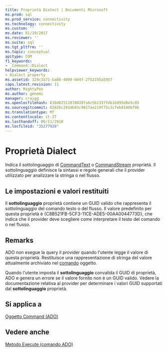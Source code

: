```yaml
---
title: Proprietà Dialect | Documenti Microsoft
ms.prod: sql
ms.prod_service: connectivity
ms.technology: connectivity
ms.custom: ''
ms.date: 01/19/2017
ms.reviewer: ''
ms.suite: sql
ms.tgt_pltfrm: ''
ms.topic: conceptual
apitype: COM
f1_keywords:
- _Command::Dialect
helpviewer_keywords:
- Dialect property
ms.assetid: 329c3a71-ba88-4009-b04f-2f52195a5957
caps.latest.revision: 11
author: MightyPen
ms.author: genemi
manager: craigg
ms.openlocfilehash: 638d02511078028fa6c5b1337fdb1b095d8e5c85
ms.sourcegitcommit: 62826c291db93c9017ae219f75c3cfeb8140bf06
ms.translationtype: MT
ms.contentlocale: it-IT
ms.lasthandoff: 06/11/2018
ms.locfileid: "35277920"
---
```

# <a name="dialect-property"></a>Proprietà Dialect
Indica il sottolinguaggio di [CommandText](../../../ado/reference/ado-api/commandtext-property-ado.md) o [CommandStream](../../../ado/reference/ado-api/commandstream-property-ado.md) proprietà. Il sottolinguaggio definisce la sintassi e regole generali che il provider utilizzato per analizzare la stringa o nel flusso.  
  
## <a name="settings-and-return-values"></a>Le impostazioni e valori restituiti  
 Il **sottolinguaggio** proprietà contiene un GUID valido che rappresenta il sottolinguaggio del comando testo o del flusso. Il valore predefinito per questa proprietà è {C8B521FB-5CF3-11CE-ADE5-00AA0044773D}, che indica che il provider deve scegliere come interpretare il testo del comando o nel flusso.  
  
## <a name="remarks"></a>Remarks  
 ADO non esegue la query il provider quando l'utente legge il valore di questa proprietà. Restituisce una rappresentazione di stringa del valore attualmente archiviato nel [comando](../../../ado/reference/ado-api/command-object-ado.md) oggetto.  
  
 Quando l'utente imposta il **sottolinguaggio** convalida il GUID di proprietà, ADO e genera un errore se il valore fornito non è un GUID valido. Vedere la documentazione relativa al provider per determinare i valori GUID supportati dal **sottolinguaggio** proprietà.  
  
## <a name="applies-to"></a>Si applica a  
 [Oggetto Command (ADO)](../../../ado/reference/ado-api/command-object-ado.md)  
  
## <a name="see-also"></a>Vedere anche  
 [Metodo Execute (comando ADO)](../../../ado/reference/ado-api/execute-method-ado-command.md)
